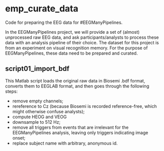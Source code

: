 # emp_curate_data
Code for preparing the EEG data for #EEGManyPipelines.


In the EEGManyPipelines project, we will provide a set of (almost) unprocessed raw EEG data, and ask participants/analysts to process these data with an analysis pipeline of their choice. The dataset for this project is from an experiment on visual recognition memory. For the purpose of EEGManyPipelines, these data need to be prepared and curated.

## script01_import_bdf
This Matlab script loads the original raw data in Biosemi .bdf format, converts them to EEGLAB format, and then goes through the following steps:
- remove empty channels;
- rereference to Cz (because Biosemi is recorded reference-free, which might otherwise confuse analysts);
- compute HEOG and VEOG
- downsample to 512 Hz;
- remove all triggers from events that are irrelevant for the EEGManyPipelines analysis, leaving only triggers indicating image onset;
- replace subject name with arbitrary, anonymous id.
